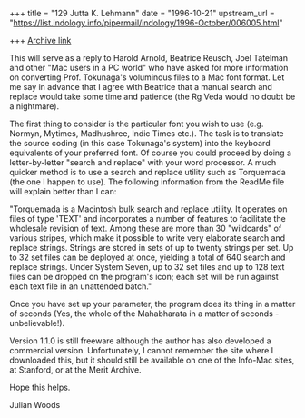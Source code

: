 +++
title = "129 Jutta K. Lehmann"
date = "1996-10-21"
upstream_url = "https://list.indology.info/pipermail/indology/1996-October/006005.html"

+++
[Archive link](https://list.indology.info/pipermail/indology/1996-October/006005.html)

This will serve as a reply to Harold Arnold, Beatrice Reusch, Joel 
Tatelman and other "Mac users in a PC world" who have asked for more 
information on converting Prof. Tokunaga's voluminous files to a Mac font 
format. Let me say in advance that I agree with Beatrice that a manual 
search and replace would take some time and patience (the Rg Veda would 
no doubt be a nightmare). 

The first thing to consider is the particular font you wish to use (e.g. 
Normyn, Mytimes, Madhushree, Indic Times etc.). The task is to translate 
the source coding (in this case Tokunaga's system) into the keyboard 
equivalents of your preferred font. Of course you could proceed by doing 
a letter-by-letter "search and replace" with your word processor. A much 
quicker method is to use a search and replace utility such as Torquemada 
(the one I happen to use). The following information from the ReadMe file 
will explain better than I can:

"Torquemada is a Macintosh bulk search and replace utility. It
operates on files of type 'TEXT' and incorporates a number of
features to facilitate the wholesale revision of text. Among these
are more than 30 "wildcards" of various stripes, which make it
possible to write very elaborate search and replace strings. Strings
are stored in sets of up to twenty strings per set. Up to 32 set
files can be deployed at once, yielding a total of 640 search and
replace strings. Under System Seven, up to 32 set files and up to 128
text files can be dropped on the program's icon; each set will be run
against each text file in an unattended batch."

Once you have set up your parameter, the program does its thing in a 
matter of seconds (Yes, the whole of the Mahabharata in a matter of 
seconds - unbelievable!).

Version 1.1.0 is still freeware although the author has also developed a 
commercial version. Unfortunately, I cannot remember the site where I 
downloaded this, but it should still be available on one of the Info-Mac 
sites, at Stanford, or at the Merit Archive.

Hope this helps.

Julian Woods




